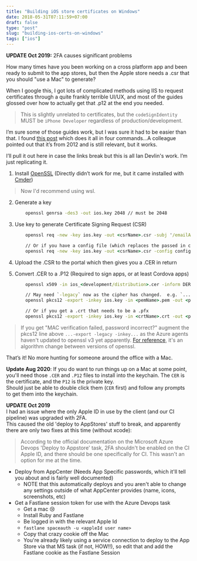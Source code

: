 ```yaml
---
title: "Building iOS store certificates on Windows"
date: 2018-05-31T07:11:59+07:00
draft: false
type: "post"
slug: "building-ios-certs-on-windows"
tags: ["ios"]
---
```


**UPDATE Oct 2019:** 2FA causes significant problems  

How many times have you been working on a cross platform app and been ready to submit to the app stores, but then the Apple store needs a .csr that you should "use a Mac" to generate?  

When I google this, I got lots of complicated methods using IIS to request certificates through a quite frankly terrible UI/UX, and most of the guides glossed over how to actually get that .p12 at the end you needed.
  
<!--more-->  

> This is slightly unrelated to certificates, but the `codeSignIdentity` MUST be `iPhone Developer` regardless of production/development.  

I’m sure some of those guides work, but I was sure it had to be easier than that. I found [this post](http://www.iandevlin.com/blog/2012/11/phonegap/building-an-ios-signing-key-for-phonegap-in-windows/) which does it all in four commands…A colleague pointed out that it’s from 2012 and is still relevant, but it works.  

I’ll pull it out here in case the links break but this is all Ian Devlin's work. I’m just replicating it.  

1. Install [OpenSSL](https://www.openssl.org/) (Directly didn’t work for me, but it came installed with [Cmder](http://cmder.net/)) 
> Now I'd recommend using wsl.   

2. Generate a key  

    ``` cmd
        openssl genrsa -des3 -out ios.key 2048 // must be 2048
    ```

3. Use key to generate Certificate Signing Request (CSR)  

    ``` cmd
        openssl req -new -key ios.key -out <csrName>.csr -subj '/emailAddress=MY-EMAIL-ADDRESS, CN=COMPANY-NAME, C=COUNTRY-CODE'

        // Or if you have a config file (which replaces the passed in config above)
        openssl req -new -key ios.key -out <csrName>.csr -config config.txt
    ```

4. Upload the .CSR to the portal which then gives you a .CER in return
5. Convert .CER to a .P12 (Required to sign apps, or at least Cordova apps)

    ``` cmd  
        openssl x509 -in ios_<development/distribution>.cer -inform DER -out <pemName>.pem -outform PEM
    ```

    ``` cmd  
        // May need `-legacy` now as the cipher has changed.  e.g. `...-export -legacy -inkey...`
        openssl pkcs12 -export -inkey ios.key -in <pemName>.pem -out <p12Name>.p12

        // Or if you get a .crt that needs to be a .pfx
        openssl pkcs12 -export -inkey ios.key -in <crtName>.crt -out <pfxName>.pfx
    ```
> If you get "MAC verification failed, password incorrect?" augment the pkcs12 line above `...-export -legacy -inkey...` as the Azure agents haven't updated to openssl v3 yet apparently.
> [For reference](https://stackoverflow.com/questions/70431528/mac-verification-failed-during-pkcs12-import-wrong-password-azure-devops), it's an algorithm change between versions of openssl.  

That’s it! No more hunting for someone around the office with a Mac.  

**Update Aug 2020**: If you do want to run things up on a Mac at some point, you'll need those `.CER` and `.P12` files to install into the keychain.  The `CER` is the certificate, and the `P12` is the private key.  
Should just be able to double click them (`CER` first) and follow any prompts to get them into the keychain.  

**UPDATE Oct 2019**  
I had an issue where the only Apple ID in use by the client (and our CI pipeline) was upgraded with 2FA.  
This caused the old 'deploy to AppStores' stuff to break, and apparently there are only two fixes at this time (without xcode):  

> According to the official documentation on the Microsoft Azure Devops 'Deploy to Appstore' task, 2FA shouldn't be enabled on the CI Apple ID, and there should be one specifically for CI. This wasn't an option for me at the time.  
  
  
- Deploy from AppCenter (Needs App Specific passwords, which it'll tell you about and is fairly well documented)  
  - NOTE that this automatically deploys and you aren't able to change any settings outside of what AppCenter provides (name, icons, screenshots, etc)  
- Get a Fastlane session token for use with the Azure Devops task  
  - Get a mac 😢  
  - Install Ruby and Fastlane  
  - Be logged in with the relevant Apple Id  
  - `fastlane spaceauth -u <appleId user name>`
  - Copy that crazy cookie off the Mac  
  - You're already likely using a service connection to deploy to the App Store via that MS task (if not, HOW!!), so edit that and add the Fastlane cookie as the Fastlane Session  